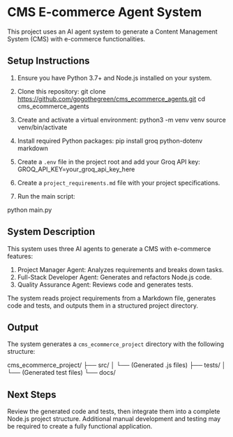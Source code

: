 # CMS E-commerce Agent System

This project uses an AI agent system to generate a Content Management System (CMS) with e-commerce functionalities.

## Setup Instructions

1. Ensure you have Python 3.7+ and Node.js installed on your system.

2. Clone this repository:
git clone <https://github.com/gogothegreen/cms_ecommerce_agents.git>
cd cms_ecommerce_agents

3. Create and activate a virtual environment:
python3 -m venv venv
source venv/bin/activate

4. Install required Python packages:
pip install groq python-dotenv markdown

5. Create a `.env` file in the project root and add your Groq API key:
GROQ_API_KEY=your_groq_api_key_here

6. Create a `project_requirements.md` file with your project specifications.

7. Run the main script:

python main.py

## System Description

This system uses three AI agents to generate a CMS with e-commerce features:

1. Project Manager Agent: Analyzes requirements and breaks down tasks.
2. Full-Stack Developer Agent: Generates and refactors Node.js code.
3. Quality Assurance Agent: Reviews code and generates tests.

The system reads project requirements from a Markdown file, generates code and tests, and outputs them in a structured project directory.

## Output

The system generates a `cms_ecommerce_project` directory with the following structure:

cms_ecommerce_project/
├── src/
│ └── (Generated .js files)
├── tests/
│ └── (Generated test files)
└── docs/

## Next Steps

Review the generated code and tests, then integrate them into a complete Node.js project structure. Additional manual development and testing may be required to create a fully functional application.

